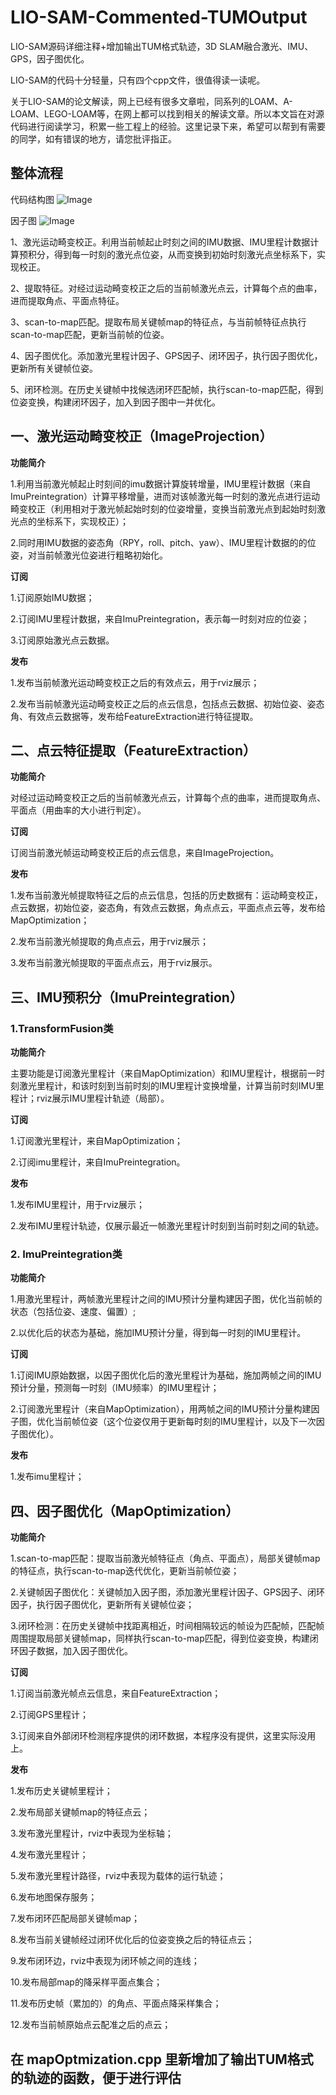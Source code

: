 # LIO-SAM-Commented-TUMOutput
LIO-SAM源码详细注释+增加输出TUM格式轨迹，3D SLAM融合激光、IMU、GPS，因子图优化。

LIO-SAM的代码十分轻量，只有四个cpp文件，很值得读一读呢。

关于LIO-SAM的论文解读，网上已经有很多文章啦，同系列的LOAM、A-LOAM、LEGO-LOAM等，在网上都可以找到相关的解读文章。所以本文旨在对源代码进行阅读学习，积累一些工程上的经验。这里记录下来，希望可以帮到有需要的同学，如有错误的地方，请您批评指正。

## 整体流程

代码结构图
![Image](https://github.com/smilefacehh/LIO-SAM-DetailedNote/blob/main/system.png)

因子图
![Image](https://github.com/smilefacehh/LIO-SAM-DetailedNote/blob/main/factor.png)

1、激光运动畸变校正。利用当前帧起止时刻之间的IMU数据、IMU里程计数据计算预积分，得到每一时刻的激光点位姿，从而变换到初始时刻激光点坐标系下，实现校正。

2、提取特征。对经过运动畸变校正之后的当前帧激光点云，计算每个点的曲率，进而提取角点、平面点特征。

3、scan-to-map匹配。提取布局关键帧map的特征点，与当前帧特征点执行scan-to-map匹配，更新当前帧的位姿。

4、因子图优化。添加激光里程计因子、GPS因子、闭环因子，执行因子图优化，更新所有关键帧位姿。

5、闭环检测。在历史关键帧中找候选闭环匹配帧，执行scan-to-map匹配，得到位姿变换，构建闭环因子，加入到因子图中一并优化。

## 一、激光运动畸变校正（ImageProjection）

**功能简介**

1.利用当前激光帧起止时刻间的imu数据计算旋转增量，IMU里程计数据（来自ImuPreintegration）计算平移增量，进而对该帧激光每一时刻的激光点进行运动畸变校正（利用相对于激光帧起始时刻的位姿增量，变换当前激光点到起始时刻激光点的坐标系下，实现校正）；

2.同时用IMU数据的姿态角（RPY，roll、pitch、yaw）、IMU里程计数据的的位姿，对当前帧激光位姿进行粗略初始化。

**订阅**

1.订阅原始IMU数据；

2.订阅IMU里程计数据，来自ImuPreintegration，表示每一时刻对应的位姿；

3.订阅原始激光点云数据。

**发布**

1.发布当前帧激光运动畸变校正之后的有效点云，用于rviz展示；

2.发布当前帧激光运动畸变校正之后的点云信息，包括点云数据、初始位姿、姿态角、有效点云数据等，发布给FeatureExtraction进行特征提取。


## 二、点云特征提取（FeatureExtraction）

**功能简介**

对经过运动畸变校正之后的当前帧激光点云，计算每个点的曲率，进而提取角点、平面点（用曲率的大小进行判定）。

**订阅**

订阅当前激光帧运动畸变校正后的点云信息，来自ImageProjection。

**发布**

1.发布当前激光帧提取特征之后的点云信息，包括的历史数据有：运动畸变校正，点云数据，初始位姿，姿态角，有效点云数据，角点点云，平面点点云等，发布给MapOptimization；

2.发布当前激光帧提取的角点点云，用于rviz展示；

3.发布当前激光帧提取的平面点点云，用于rviz展示。


## 三、IMU预积分（ImuPreintegration）

### 1.TransformFusion类

**功能简介**

主要功能是订阅激光里程计（来自MapOptimization）和IMU里程计，根据前一时刻激光里程计，和该时刻到当前时刻的IMU里程计变换增量，计算当前时刻IMU里程计；rviz展示IMU里程计轨迹（局部）。

**订阅**

1.订阅激光里程计，来自MapOptimization；

2.订阅imu里程计，来自ImuPreintegration。

**发布**

1.发布IMU里程计，用于rviz展示；

2.发布IMU里程计轨迹，仅展示最近一帧激光里程计时刻到当前时刻之间的轨迹。


### 2. ImuPreintegration类

**功能简介**

1.用激光里程计，两帧激光里程计之间的IMU预计分量构建因子图，优化当前帧的状态（包括位姿、速度、偏置）;

2.以优化后的状态为基础，施加IMU预计分量，得到每一时刻的IMU里程计。

**订阅**

1.订阅IMU原始数据，以因子图优化后的激光里程计为基础，施加两帧之间的IMU预计分量，预测每一时刻（IMU频率）的IMU里程计；

2.订阅激光里程计（来自MapOptimization），用两帧之间的IMU预计分量构建因子图，优化当前帧位姿（这个位姿仅用于更新每时刻的IMU里程计，以及下一次因子图优化）。

**发布**

1.发布imu里程计；


## 四、因子图优化（MapOptimization）

**功能简介**

1.scan-to-map匹配：提取当前激光帧特征点（角点、平面点），局部关键帧map的特征点，执行scan-to-map迭代优化，更新当前帧位姿；

2.关键帧因子图优化：关键帧加入因子图，添加激光里程计因子、GPS因子、闭环因子，执行因子图优化，更新所有关键帧位姿；

3.闭环检测：在历史关键帧中找距离相近，时间相隔较远的帧设为匹配帧，匹配帧周围提取局部关键帧map，同样执行scan-to-map匹配，得到位姿变换，构建闭环因子数据，加入因子图优化。

**订阅**

1.订阅当前激光帧点云信息，来自FeatureExtraction；

2.订阅GPS里程计；

3.订阅来自外部闭环检测程序提供的闭环数据，本程序没有提供，这里实际没用上。

**发布**

1.发布历史关键帧里程计；

2.发布局部关键帧map的特征点云；

3.发布激光里程计，rviz中表现为坐标轴；

4.发布激光里程计；

5.发布激光里程计路径，rviz中表现为载体的运行轨迹；

6.发布地图保存服务；

7.发布闭环匹配局部关键帧map；

8.发布当前关键帧经过闭环优化后的位姿变换之后的特征点云；

9.发布闭环边，rviz中表现为闭环帧之间的连线；

10.发布局部map的降采样平面点集合；

11.发布历史帧（累加的）的角点、平面点降采样集合；

12.发布当前帧原始点云配准之后的点云；


## 在 mapOptmization.cpp 里新增加了输出TUM格式的轨迹的函数，便于进行评估
